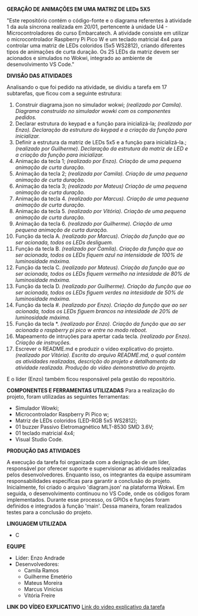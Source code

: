 **GERAÇÃO DE ANIMAÇÕES EM UMA MATRIZ DE LEDs 5X5**

"Este repositório contém o código-fonte e o diagrama referentes à atividade 1 da aula síncrona realizada em 20/01, pertencente à unidade U4 - Microcontroladores do curso Embarcatech. A atividade consiste em utilizar o microcontrolador Raspberry Pi Pico W e um teclado matricial 4x4 para controlar uma matriz de LEDs coloridos (5x5 WS2812), criando diferentes tipos de animações de curta duração. Os 25 LEDs da matriz devem ser acionados e simulados no Wokwi, integrado ao ambiente de desenvolvimento VS Code."

**DIVISÃO DAS ATIVIDADES**

Analisando o que foi pedido na atividade, se dividiu a tarefa em 17 subtarefas, que ficou com a seguinte estrutura:

1. Construir diagrama.json no simulador wokwi; *(realizado por Camila).*
	*Diagrama construído no simulador wowki com os componentes pedidos.*
2. Declarar estrutura do keypad e a função para inicializá-la; *(realizado por Enzo).*
   *Declaração da estrutura do keypad e a criação da função para inicializar.*
3. Definir a estrutura da matriz de LEDs 5x5 e a função para inicializá-la.; *(realizado por Guilherme).*
    *Declaração da estrutura da matriz de LED e a criação da função para inicializar.*
4. Animação da tecla 1; *(realizado por Enzo).*
    *Criação de uma pequena animação de curta duração.*
5. Animação da tecla 2; *(realizada por Camila).*
    *Criação de uma pequena animação de curta duração.*
6. Animação da tecla 3; *(realizado por Mateus)*
    *Criação de uma pequena animação de curta duração.*
7. Animação da tecla 4. *(realizado por Marcus).*
    *Criação de uma pequena animação de curta duração.*
8. Animação da tecla 5. *(realizado por Vitória).*
    *Criação de uma pequena animação de curta duração.*
9. Animação da tecla 6. *(realizado por Guilherme).*
    *Criação de uma pequena animação de curta duração.*
10. Função da tecla A. *(realizado por Marcus).*
    *Criação da função que ao ser acionada, todos os LEDs desliguem.*
11. Função da tecla B. *(realizado por Camila).*
    *Criação da função que ao ser acionada, todos os LEDs fiquem azul na intensidade de 100% de luminosidade máxima.*    
12. Função da tecla C. *(realizado por Mateus).*
    *Criação da função que ao ser acionada, todos os LEDs fiquem vermelho na intesidade de 80% de luminosidade máxima.*
13. Função da tecla D. *(realizado por Guilherme).*
    *Criação da função que ao ser acionada, todos os LEDs figuem verdes na intesidade de 50% de luminosidade máxima.*
14. Função da tecla #. *(realizado por Enzo).*
    *Criação da função que ao ser acionada, todos os LEDs figuem brancos na intesidade de 20% de luminosidade máxima.*   
15. Função da tecla *. *(realizado por Enzo).*
    *Criação da função que ao ser acionada o raspberry pi pico w entre no modo reboot.*
16. Mapeamento de intruções para apertar cada tecla. *(realizado por Enzo).*
    *Criação de instruções.*
17. Escrever o README.md e produzir o vídeo explicativo do projeto. *(realizado por Vitória).*
    *Escrita do arquivo README.md, o qual contém as atividades realizadas, descrição do projeto e detalhamento da atividade realizada. Produção do vídeo demonstrativo do projeto.*

E o líder (Enzo) também ficou responsável pela gestão do repositório.

**COMPONENTES E FERRAMENTAS UTILIZADAS**
	Para a realização do projeto, foram utilizadas as seguintes ferramentas:
- Simulador Wowki;
- Microcontrolador Raspberry Pi Pico w;
- Matriz de LEDs coloridos (LED-RGB 5x5 WS2812);
- 01 buzzer Passivo Eletromagnético MLT-8530 SMD 3.6V;
- 01 teclado matricial 4x4;
- Visual Studio Code.

**PRODUÇÃO DAS ATIVIDADES** 

A execução da tarefa foi organizada com a designação de um líder, responsável por oferecer suporte e supervisionar as atividades realizadas pelos desenvolvedores. Enquanto isso, os integrantes da equipe assumiram responsabilidades específicas para garantir a conclusão do projeto.
Inicialmente, foi criado o arquivo 'diagram.json' na plataforma Wokwi. Em seguida, o desenvolvimento continuou no VS Code, onde os códigos foram implementados. Durante esse processo, os GPIOs e funções foram definidos e integrados à função 'main'. Dessa maneira, foram realizados testes para a conclusão do projeto.

**LINGUAGEM UTILIZADA**
- C

**EQUIPE**
- Líder: Enzo Andrade
- Desenvolvedores:
    - Camila Ramos
    - Guilherme Emetério
    - Mateus Moreira
    - Marcus Vinicius
    - Vitória Freire
    
**LINK DO VÍDEO EXPLICATIVO**
[Link do video explicativo da tarefa](https://drive.google.com/file/d/1FnlwmY75_cBlzBXjFD6jwUMksTNUW_p-/view?usp=sharing)